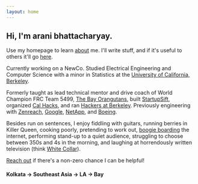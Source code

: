 ```yaml
---
layout: home
---
```


Hi, I'm arani bhattacharyay.
------

Use my homepage to learn [about](http://personal.aranibatta.com) me. I'll write stuff, and if it's useful to others it'll go [here](http://pursuitofpostivism.com).

Currently working on a NewCo. Studied Electrical Engineering and Computer Science with a minor in Statistics at the [University of California, Berkeley](http://berkeley.edu). 

Formerly taught as lead technical mentor and drive coach of World Champion FRC Team 5499, [The Bay Orangutans](https://www.thebluealliance.com/team/5499/history), built [StartupSift](https://www.producthunt.com/posts/startupsift), organized [Cal Hacks](http://calhacks.io/), and ran [Hackers at Berkeley](https://hackersatberkeley.com). Previously engineering with [Zenreach](http://zenreach.com), [Google](http://google.com), [NetApp](http://netapp.com), and [Boeing](http://boeing.com).

Besides run on sentences, I enjoy fiddling with guitars, running berries in Killer Queen, cooking poorly, pretending to work out, [boogie boarding](https://getpocket.com/@aranibatta) the internet, performing stand-up to a quiet audience, struggling to choose between 350s and 4s in the morning, and laughing at horrendously written television (think [White Collar](http://www.imdb.com/title/tt1358522/)). 

[Reach out](https://t.me/aranibatta) if there's a non-zero chance I can be helpful!







#### Kolkata -> Southeast Asia -> LA -> Bay

